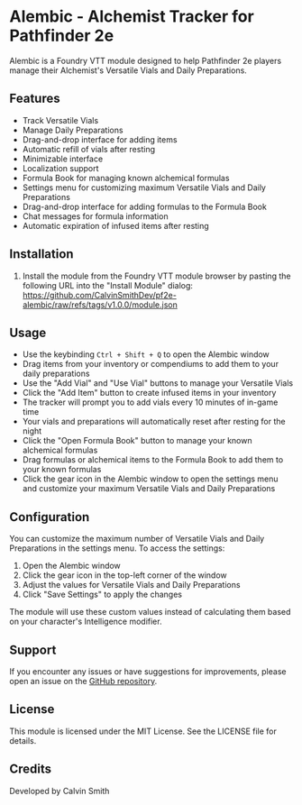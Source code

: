 # Alembic - Alchemist Tracker for Pathfinder 2e

Alembic is a Foundry VTT module designed to help Pathfinder 2e players manage their Alchemist's Versatile Vials and Daily Preparations.

## Features

- Track Versatile Vials
- Manage Daily Preparations
- Drag-and-drop interface for adding items
- Automatic refill of vials after resting
- Minimizable interface
- Localization support
- Formula Book for managing known alchemical formulas
- Settings menu for customizing maximum Versatile Vials and Daily Preparations
- Drag-and-drop interface for adding formulas to the Formula Book
- Chat messages for formula information
- Automatic expiration of infused items after resting

## Installation

1. Install the module from the Foundry VTT module browser by pasting the following URL into the "Install Module" dialog: https://github.com/CalvinSmithDev/pf2e-alembic/raw/refs/tags/v1.0.0/module.json

## Usage

- Use the keybinding `Ctrl + Shift + Q` to open the Alembic window
- Drag items from your inventory or compendiums to add them to your daily preparations
- Use the "Add Vial" and "Use Vial" buttons to manage your Versatile Vials
- Click the "Add Item" button to create infused items in your inventory
- The tracker will prompt you to add vials every 10 minutes of in-game time
- Your vials and preparations will automatically reset after resting for the night
- Click the "Open Formula Book" button to manage your known alchemical formulas
- Drag formulas or alchemical items to the Formula Book to add them to your known formulas
- Click the gear icon in the Alembic window to open the settings menu and customize your maximum Versatile Vials and Daily Preparations

## Configuration

You can customize the maximum number of Versatile Vials and Daily Preparations in the settings menu. To access the settings:

1. Open the Alembic window
2. Click the gear icon in the top-left corner of the window
3. Adjust the values for Versatile Vials and Daily Preparations
4. Click "Save Settings" to apply the changes

The module will use these custom values instead of calculating them based on your character's Intelligence modifier.

## Support

If you encounter any issues or have suggestions for improvements, please open an issue on the [GitHub repository](https://github.com/CalvinSmithDev/pf2e-alembic/issues).

## License

This module is licensed under the MIT License. See the LICENSE file for details.

## Credits

Developed by Calvin Smith
